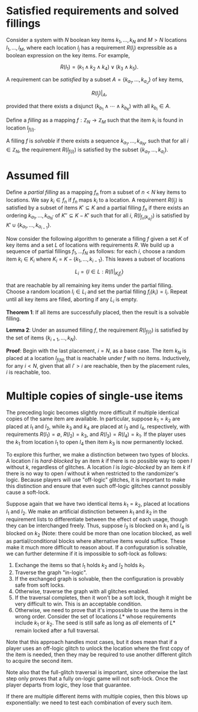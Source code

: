 # Satisfied requirements and solved fillings

Consider a system with $N$ boolean key items $k_1, \ldots, k_N$
and $M > N$ locations $l_1, \ldots, l_M$, where each location
$l_j$ has a requirement $R(l_j)$ expressible as a boolean
expression on the key items.  For example,

$$
R(l_1) = (k_1 \land k_2 \land k_4) \lor (k_3 \land k_5).
$$

A requirement can be *satisfied* by a subset
$A = \{k_{a_1}, \ldots, k_{a_J}\}$ of key items,

$$
\left.R(l_j)\right|_A,
$$

provided that there exists a disjunct
$(k_{b_1} \land \cdots \land k_{b_K})$
with all $k_{b_i} \in A$.

Define a *filling* as a mapping $f: \mathbb{Z}_N \to \mathbb{Z}_M$
such that the item $k_i$ is found in location $l_{f(i)}$.

A filling $f$ is *solvable* if there exists a sequence
$k_{a_1}, \ldots, k_{a_N}$, such that for all
$i \in \mathbb{Z}_N$, the requirement $R(l_{f(i)})$ is satisfied
by the subset $\{k_{a_1}, \ldots, k_{a_i}\}$.


# Assumed fill

Define a *partial filling* as a mapping $f_n$ from a subset of
$n < N$ key items to locations.  We say $k_i \in f_n$ if
$f_n$ maps $k_i$ to a location.  A requirement $R(l_j)$ is satisfied
by a subset of items $K' \subseteq K$ and a partial filling $f_n$ if
there exists an ordering
$k_{a_1}, \ldots, k_{a_N'}$ of $K'' \subseteq K - K'$ such that
for all $i$, $R(l_{f_n(k_{a_i})})$ is satisfied by
$K' \cup \{k_{a_1}, \ldots, k_{a_{i-1}}\}$.

Now consider the following algorithm to generate a filling $f$ given
a set $K$ of key items and a set $L$ of locations with requirements
$R$.  We build up a sequence of partial fillings $f_1, \ldots f_N$
as follows: for each $i$, choose a random item
$k_i \in K_i$ where $K_i = K - \{k_1, \ldots, k_{i-1}\}$.
This leaves a subset of locations

$$
L_i = \left\{l \in L : \left.R(l)\right|_{K_if_i}\right\}
$$

that are reachable by all remaining key items under the partial
filling.  Choose a random location $l_i \in L_i$ and set the
partial filling $f_i(k_i) = l_i$.  Repeat until all key items
are filled, aborting if any $L_i$ is empty.

**Theorem 1**: If all items are successfully placed, then the result
is a solvable filling.

**Lemma 2**: Under an assumed filling $f$, the requirement
$R(l_{f(i)})$ is satisfied by the set of items
$\{k_{i+1}, \ldots, k_N\}$.

**Proof**: Begin with the last placement, $i = N$, as a base case.
The item $k_N$ is placed at a location $l_{f(N)}$ that is reachable
under $f$ with no items.  Inductively, for any $i < N$, given that
all $i' > i$ are reachable, then by the placement rules, $i$ is
reachable, too.


# Multiple copies of single-use items

The preceding logic becomes slightly more difficult if multiple
identical copies of the same item are available.  In particular,
suppose $k_1 = k_2$ are placed at $l_1$ and $l_2$, while $k_3$ and
$k_4$ are placed at $l_3$ and $l_4$, respectively, with
requirements $R(l_1) = \emptyset$, $R(l_2) = k_3$, and
$R(l_3) = R(l_4) = k_1$.  If the player uses the $k_1$ from location
$l_1$ to open $l_4$ then item $k_3$ is now permanently locked.

To explore this further, we make a distinction between two types
of blocks.  A location $l$ is *hard-blocked* by an item $k$ if
there is no possible way to open $l$ without $k$, regardless of
glitches.  A location $l$ is *logic-blocked* by an item $k$ if
there is no way to open $l$ without $k$ when restricted to the
randomizer's logic.  Because players will use "off-logic" glitches,
it is important to make this distinction and ensure that even
such off-logic glitches cannot possibly cause a soft-lock.

Suppose again that we have two identical items $k_1 = k_2$,
placed at locations $l_1$ and $l_2$.  We make an artificial
distinction between $k_1$ and $k_2$ in the requirement lists
to differentiate between the effect of each usage, though
they can be interchanged freely.  Thus, suppose $l_3$ is blocked
on $k_1$ and $l_4$ is blocked on $k_2$ (Note: there could be more
than one location blocked, as well as partial/conditional blocks
where alternative items would suffice.  These make it much more
difficult to reason about.  If a confuguration is solvable,
we can further determine if it is impossible to soft-lock as
follows:

1. Exchange the items so that $l_1$ holds $k_2$ and $l_2$
   holds $k_1$.
2. Traverse the graph "in-logic".
3. If the exchanged graph is solvable, then the configuration
   is provably safe from soft locks.
4. Otherwise, traverse the graph with all glitches enabled.
5. If the traversal completes, then it won't be a soft lock,
   though it might be very difficult to win.  This is an
   acceptable condition.
6. Otherwise, we need to prove that it's impossible to use
   the items in the wrong order.  Consider the set of locations
   $L*$ whose requirements include $k_1$ or $k_2$.  The seed is
   still safe as long as *all* elements of $L*$ remain locked
   after a full traversal.

Note that this approach handles most cases, but it does mean that
if a player uses an off-logic glitch to unlock the location where
the first copy of the item is needed, then they may be required
to use another different glitch to acquire the second item.

Note also that the full-glitch traversal is important, since
otherwise the last step only proves that a fully on-logic game
will not soft-lock.  Once the player departs from logic, they
lose that guarantee.

If there are multiple different items with multiple copies, then
this blows up exponentially: we need to test each combination of
every such item.
